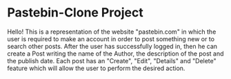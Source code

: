 # Pastebin-Clone Project
Hello! This is a representation of the website "pastebin.com" in which the user is required to make an account in order to post something new or to search other posts. After the user has successfully logged in, then he can create a Post writing the name of the Author, the description of the post and the publish date. Each post has an "Create", "Edit", "Details" and "Delete" feature which will allow the user to perform the desired action.  
